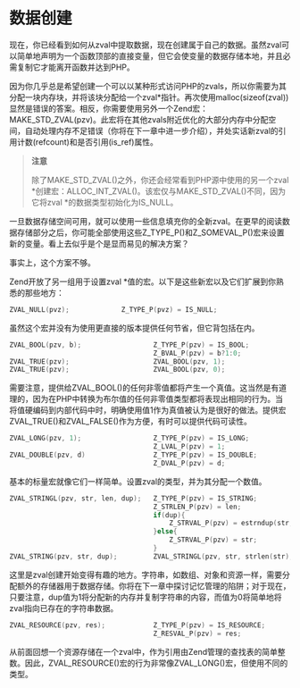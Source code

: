 # 数据创建

现在，你已经看到如何从zval中提取数据，现在创建属于自己的数据。虽然zval可以简单地声明为一个函数顶部的直接变量，但它会使变量的数据存储本地，并且必需复制它才能离开函数并达到PHP。

因为你几乎总是希望创建一个可以以某种形式访问PHP的zvals，所以你需要为其分配一块内存块，并将该块分配给一个zval*指针。再次使用malloc(sizeof(zval))显然是错误的答案。相反，你需要使用另外一个Zend宏：MAKE_STD_ZVAL(pzv)。此宏将在其他zvals附近优化的大部分内存中分配空间，自动处理内存不足错误（你将在下一章中进一步介绍），并处实话新zval的引用计数(refcount)和是否引用(is_ref)属性。

> **注意**
>
> 除了MAKE_STD_ZVAL()之外，你还会经常看到PHP源中使用的另一个zval \*创建宏：ALLOC_INT_ZVAL()。该宏仅与MAKE_STD_ZVAL()不同，因为它将zval \*的数据类型初始化为IS_NULL。

一旦数据存储空间可用，就可以使用一些信息填充你的全新zval。在更早的阅读数据存储部分之后，你可能全部使用这些Z_TYPE_P()和Z_SOMEVAL_P()宏来设置新的变量。看上去似乎是个是显而易见的解决方案？

事实上，这个方案不够。

Zend开放了另一组用于设置zval \*值的宏。以下是这些新宏以及它们扩展到你熟悉的那些地方：

```c
ZVAL_NULL(pvz);				Z_TYPE_P(pvz) = IS_NULL;
```

虽然这个宏并没有为使用更直接的版本提供任何节省，但它背包括在内。

```c
ZVAL_BOOL(pzv, b);					Z_TYPE_P(pzv) = IS_BOOL;
									Z_BVAL_P(pzv) = b?1:0;
ZVAL_TRUE(pzv);						ZVAL_BOOL(pzv, 1);
ZVAL_TRUE(pzv);						ZVAL_BOOL(pzv, 0);
```

需要注意，提供给ZVAL_BOOL()的任何非零值都将产生一个真值。这当然是有道理的，因为在PHP中转换为布尔值的任何非零值类型都将表现出相同的行为。当将值硬编码到内部代码中时，明确使用值1作为真值被认为是很好的做法。提供宏ZVAL_TRUE()和ZVAL_FALSE()作为方便，有时可以提供代码可读性。

```c
ZVAL_LONG(pzv, 1);					Z_TYPE_P(pzv) = IS_LONG;
									Z_LVAL_P(pzv) = 1;
ZVAL_DOUBLE(pzv, d)					Z_TYPE_P(pzv) = IS_DOUBLE;
									Z_DVAL_P(pzv) = d;
```

基本的标量宏就像它们一样简单。设置zval的类型，并为其分配一个数值。

```c
ZVAL_STRINGL(pzv, str, len, dup);	Z_TYPE_P(pzv) = IS_STRING;
									Z_STRLEN_P(pzv) = len;
									if(dup){
										Z_STRVAL_P(pzv) = estrndup(str, len+1);	
                                    }else{
                                      	Z_STRVAL_P(pzv) = str;
                                    }
ZVAL_STRING(pzv, str, dup);			ZVAL_STRINGL(pzv, str, strlen(str), dup);
```

这里是zval创建开始变得有趣的地方。字符串，如数组、对象和资源一样，需要分配额外的存储器用于数据存储。你将在下一章中探讨记忆管理的陷阱；对于现在，只要注意，dup值为1将分配新的内存并复制字符串的内容，而值为0将简单地将zval指向已存在的字符串数据。

```c
ZVAL_RESOURCE(pzv, res);			Z_TYPE_P(pzv) = IS_RESOURCE;
									Z_RESVAL_P(pzv) = res;
```

从前面回想一个资源存储在一个zval中，作为引用由Zend管理的查找表的简单整数。因此，ZVAL_RESOURCE()宏的行为非常像ZVAL_LONG()宏，但使用不同的类型。